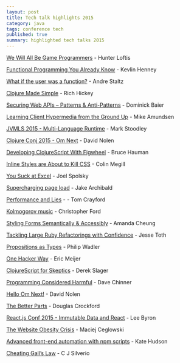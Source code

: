 ```yaml
---
layout: post
title: Tech talk highlights 2015
category: java
tags: conference tech
published: true
summary: highlighted tech talks 2015
---
```


  [We Will All Be Game Programmers](https://www.youtube.com/watch?v=avwDj3KRuLc) - Hunter Loftis 

  [Functional Programming You Already Know](https://www.youtube.com/watch?v=lNKXTlCOGEc) - Kevlin Henney

  [What if the user was a function?](https://www.youtube.com/watch?v=1zj7M1LnJV4) - Andre Staltz 

  [Clojure Made Simple](https://www.youtube.com/watch?v=VSdnJDO-xdg) - Rich Hickey

  [Securing Web APIs – Patterns & Anti-Patterns](https://vimeo.com/131635255) - Dominick Baier

  [Learning Client Hypermedia from the Ground Up](https://vimeo.com/131642790) - Mike Amundsen

  [JVMLS 2015 - Multi-Language Runtime](https://www.youtube.com/watch?v=kOnyJurioyw&list=PLX8CzqL3ArzUo2dtMurvpUTAaujPMeuuU&index=14) - Mark Stoodley

  [Clojure Conj 2015 - Om Next](https://www.youtube.com/watch?v=MDZpSIngwm4) - David Nolen

  [Developing ClojureScript With Figwheel](https://www.youtube.com/watch?v=j-kj2qwJa_E) - Bruce Hauman 

  [Inline Styles are About to Kill CSS](https://www.youtube.com/watch?v=NoaxsCi13yQ) - Colin Megill

  [You Suck at Excel](https://www.youtube.com/watch?v=0nbkaYsR94c) - Joel Spolsky

  [Supercharging page load](https://www.youtube.com/watch?v=d5_6yHixpsQ) - Jake Archibald

  [Performance and Lies](https://www.youtube.com/watch?v=0tUrbf6Uzu8) - - Tom Crayford

  [Kolmogorov music](https://www.youtube.com/watch?v=Qg3XOfioapI) - Christopher Ford

  [Styling Forms Semantically & Accessibly](https://www.youtube.com/watch?v=j5sVESVbEzo) - Amanda Cheung 

  [Tackling Large Ruby Refactorings with Confidence](https://www.youtube.com/watch?v=Kr82hUeI_qI) - Jesse Toth

  [Propositions as Types](https://www.youtube.com/watch?v=IOiZatlZtGU) - Philip Wadler

  [One Hacker Way](https://www.youtube.com/watch?v=FvMuPtuvP5w) - Eric Meijer

  [ClojureScript for Skeptics](https://www.youtube.com/watch?v=gsffg5xxFQI) - Derek Slager

  [Programming Considered Harmful](https://www.youtube.com/watch?v=VpuVDfSXs-g) - Dave Chinner

  [Hello Om Next!](https://www.youtube.com/watch?v=xz389Ek2eS8) - David Nolen

  [The Better Parts](https://www.youtube.com/watch?v=rhV6hlL_wMc) - Douglas Crockford

  [React.js Conf 2015 - Immutable Data and React](https://www.youtube.com/watch?v=I7IdS-PbEgI) - Lee Byron

  [The Website Obesity Crisis](https://vimeo.com/147806338) - Maciej Ceglowski 

  [Advanced front-end automation with npm scripts](https://www.youtube.com/watch?v=0RYETb9YVrk) - Kate Hudson
  
  [Cheating Gall’s Law](https://vimeo.com/128796804) - C J Silverio
